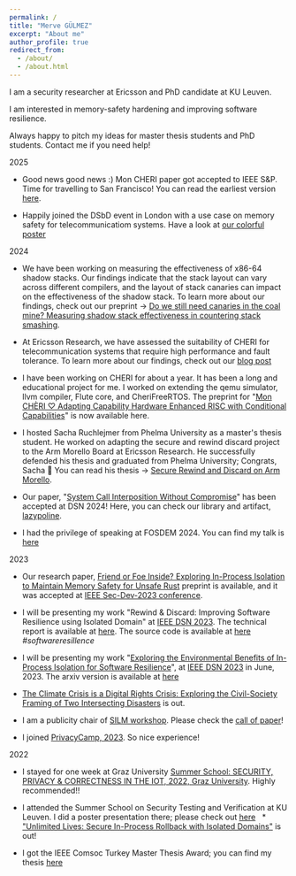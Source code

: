 ```yaml
---
permalink: /
title: "Merve GÜLMEZ"
excerpt: "About me"
author_profile: true
redirect_from: 
  - /about/
  - /about.html
---
```




I am a security researcher at Ericsson and PhD candidate at KU Leuven. 


I am interested in memory-safety hardening and improving software resilience. 

Always happy to pitch my ideas for master thesis students and PhD students. Contact me if you need help! 

2025
 * Good news good news :) Mon CHERI paper got accepted to IEEE S&P. Time for
   travelling to San Francisco! You can read
   the earliest version [here](https://arxiv.org/pdf/2407.08663). 

 * Happily joined the DSbD event in London with a use case on memory safety for telecommunicatiom  systems. Have a look at [our colorful poster](../files/poster/dsbd.pdf)
 

2024 

  * We have been working on measuring the effectiveness of x86-64 shadow stacks. Our findings indicate that the stack layout can vary across different compilers, and the layout of stack canaries can impact on the effectiveness of the shadow stack. To learn more about our findings, check out our preprint -> [Do we still need canaries in the coal mine? Measuring shadow stack effectiveness in countering stack smashing](https://arxiv.org/pdf/2412.16343). 


  * At Ericsson Research, we have assessed the suitability of CHERI for telecommunication systems that require high performance and fault tolerance. To learn more about our findings, check out our [blog post](https://www.ericsson.com/en/blog/2024/9/memory-safety-in-telecommunications-with-cheri)
  
 
  * I have been working on CHERI for about a year. It has been a long and educational project for me. I worked on extending the qemu simulator, llvm compiler, Flute core, and CheriFreeRTOS. The preprint for "[Mon CHÈRI ♡ Adapting Capability Hardware Enhanced RISC with Conditional Capabilities](https://arxiv.org/pdf/2407.08663)" is now available here. 

  * I hosted Sacha Ruchlejmer from Phelma University as a master's thesis student. He worked on adapting the secure and rewind discard project to the Arm Morello Board at Ericsson Research. He successfully defended his thesis and graduated from Phelma University; Congrats, Sacha 🎉 You can read his thesis -> [Secure Rewind and Discard on Arm Morello](https://secure-rewind-and-discard.github.io/files/Master_Thesis___Secure_Rewind_on_Discard_on_ARM_Morello.pdf).

  * Our paper, "[System Call Interposition Without Compromise](../files/2024-lazypoline.pdf)" has been accepted at DSN 2024! Here, you can check our library and artifact, [lazypoline](https://github.com/lazypoline).

  * I had the privilege of speaking at FOSDEM 2024. You can find my talk is [here](https://fosdem.org/2024/schedule/event/fosdem-2024-2632-friend-or-foe-inside-exploring-in-process-isolation-to-maintain-memory-safety-for-unsafe-rust/)


2023

  * Our research paper, [Friend or Foe Inside? Exploring In-Process Isolation to Maintain Memory Safety for Unsafe Rust](https://arxiv.org/pdf/2306.08127.pdf) preprint is available, and it was accepted at [IEEE Sec-Dev-2023 conference](https://secdev.ieee.org/2023/home). 

  * I will be presenting my work "Rewind & Discard: Improving Software Resilience using Isolated Domain" at [IEEE DSN 2023](https://dsn2023.dei.uc.pt/). The technical report is available at [here](https://arxiv.org/pdf/2205.03205.pdf). The source code is available at [here](https://secure-rewind-and-discard.github.io/) *#softwareresillence*

  * I will be presenting my work "[Exploring the Environmental Benefits of In-Process Isolation for Software Resilience](https://arxiv.org/pdf/2306.02131.pdf)", at [IEEE DSN 2023](https://dsn2023.dei.uc.pt/) in June, 2023. The arxiv version is available at [here](https://arxiv.org/pdf/2306.02131.pdf) 

  * [The Climate Crisis is a Digital Rights Crisis: Exploring the Civil-Society Framing of Two Intersecting Disasters](https://limits.pubpub.org/pub/8544yai8/release/1) is out. 

  * I am a publicity chair of [SILM workshop](https://silm-workshop.github.io/). Please check the [call of paper](https://silm-workshop.github.io/cfp/)! 

  * I joined [PrivacyCamp, 2023](https://privacycamp.eu/workshop-the-climate-crisis-is-a-key-digital-rights-issue/). So nice experience!

2022

  * I stayed for one week at Graz University [Summer School: SECURITY, PRIVACY & CORRECTNESS IN THE IOT, 2022, Graz University](https://securityweek.at/2022/). Highly recommended!! 
  
  * I attended the Summer School on Security Testing and Verification at KU Leuven. I did a poster presentation there; please check out [here](../files/SDROB_Poster-E-5CG2171BCR.pdf) 
  * ["Unlimited Lives: Secure In-Process Rollback with Isolated Domains"](https://arxiv.org/pdf/2205.03205.pdf) is out! 
  * I got the IEEE Comsoc Turkey Master Thesis Award; you can find my thesis [here](../files/master_thesis) 
